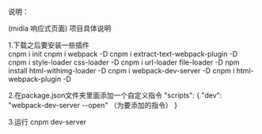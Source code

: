 说明：

(midia 响应式页面)
   项目具体说明 
   
   1.下载之后要安装一些插件  
    cnpm i init
    cnpm i webpack -D
    cnpm i extract-text-webpack-plugin -D
    cnpm i style-loader css-loader -D
    cnpm i url-loader file-loader -D
    npm install html-withimg-loader -D
    cnpm i webpack-dev-server -D
    cnpm i html-webpack-plugin -D
    
   2.在package.json文件夹里面添加一个自定义指令
    "scripts": {
        "dev": "webpack-dev-server --open" （为要添加的指令）
  }
  
   3.运行 cnpm dev-server

